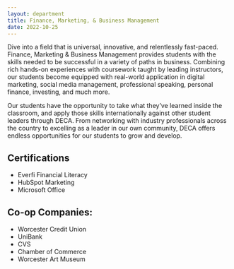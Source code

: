 ```yaml
---
layout: department
title: Finance, Marketing, & Business Management
date: 2022-10-25
---
```


Dive into a field that is universal, innovative, and relentlessly fast-paced. Finance, Marketing & Business Management provides students with the skills needed to be successful in a variety of paths in business. Combining rich hands-on experiences with coursework taught by leading instructors, our students become equipped with real-world application in digital marketing, social media management, professional speaking, personal finance, investing, and much more.

Our students have the opportunity to take what they’ve learned inside the classroom, and apply those skills internationally against other student leaders through DECA. From networking with industry professionals across the country to excelling as a leader in our own community, DECA offers endless opportunities for our students to grow and develop.

## Certifications
* Everfi Financial Literacy
* HubSpot Marketing 
* Microsoft Office 

## Co-op Companies:
- Worcester Credit Union
- UniBank
- CVS
- Chamber of Commerce
- Worcester Art Museum

